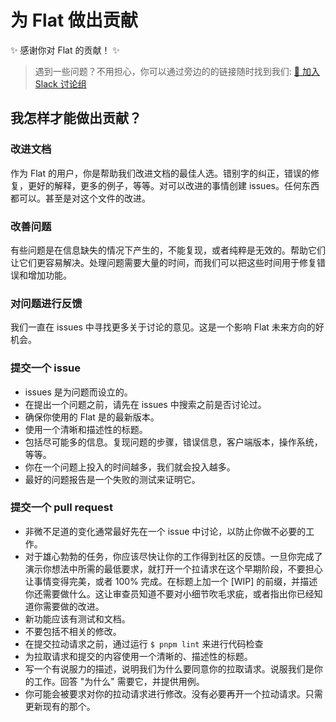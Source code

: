 # 为 Flat 做出贡献

✨ 感谢你对 Flat 的贡献！ ✨

> 遇到一些问题？不用担心，你可以通过旁边的的链接随时找到我们: [💬 加入 Slack 讨论组][join-flat-slack]

## 我怎样才能做出贡献？

### 改进文档

作为 Flat 的用户，你是帮助我们改进文档的最佳人选。错别字的纠正，错误的修复，更好的解释，更多的例子，等等。对可以改进的事情创建 issues。任何东西都可以。甚至是对这个文件的改进。

### 改善问题

有些问题是在信息缺失的情况下产生的，不能复现，或者纯粹是无效的。帮助它们让它们更容易解决。处理问题需要大量的时间，而我们可以把这些时间用于修复错误和增加功能。

### 对问题进行反馈

我们一直在 issues 中寻找更多关于讨论的意见。这是一个影响 Flat 未来方向的好机会。

### 提交一个 issue

* issues 是为问题而设立的。
* 在提出一个问题之前，请先在 issues 中搜索之前是否讨论过。
* 确保你使用的 Flat 是的最新版本。
* 使用一个清晰和描述性的标题。
* 包括尽可能多的信息。复现问题的步骤，错误信息，客户端版本，操作系统，等等。
* 你在一个问题上投入的时间越多，我们就会投入越多。
* 最好的问题报告是一个失败的测试来证明它。

### 提交一个 pull request

* 非微不足道的变化通常最好先在一个 issue 中讨论，以防止你做不必要的工作。
* 对于雄心勃勃的任务，你应该尽快让你的工作得到社区的反馈。一旦你完成了演示你想法中所需的最低要求，就打开一个拉请求在这个早期阶段，不要担心让事情变得完美，或者 100% 完成。在标题上加一个 [WIP] 的前缀，并描述你还需要做什么。这让审查员知道不要对小细节吹毛求疵，或者指出你已经知道你需要做的改进。
* 新功能应该有测试和文档。
* 不要包括不相关的修改。
* 在提交拉动请求之前，通过运行 `$ pnpm lint` 来进行代码检查
* 为拉取请求和提交的内容使用一个清晰的、描述性的标题。
* 写一个有说服力的描述，说明我们为什么要同意你的拉取请求。说服我们是你的工作。回答 "为什么" 需要它，并提供用例。
* 你可能会被要求对你的拉动请求进行修改。没有必要再开一个拉动请求。只需更新现有的那个。

[join-flat-slack]: https://github.com/netless-io/flat/issues/926
